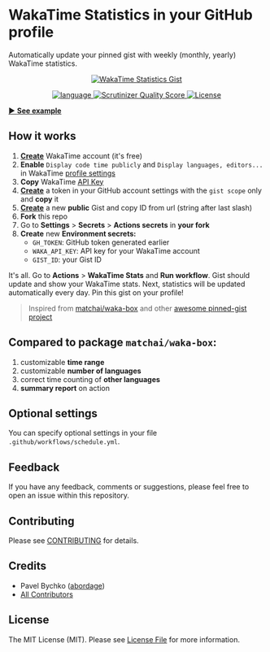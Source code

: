 # WakaTime Statistics in your GitHub profile

Automatically update your pinned gist with weekly (monthly, yearly) WakaTime statistics.

<p style="text-align: center;" align="center">
<a href="https://github.com/abordage" title="WakaTime Statistics Gist">
    <img alt="WakaTime Statistics Gist" 
         src="https://github.com/abordage/wakatime-box/blob/master/docs/images/example-830-rounded.png">
</a>
</p>


<p style="text-align: center;" align="center">

<a href="https://github.com/abordage" title="language">
    <img alt="language" src="https://img.shields.io/badge/language-typescript-blue">
</a>

<a href="https://scrutinizer-ci.com/g/abordage/wakatime-box/" title="Scrutinizer Quality Score">
    <img alt="Scrutinizer Quality Score" 
         src="https://scrutinizer-ci.com/g/abordage/wakatime-box/badges/quality-score.png?b=master">
</a>

<a href="https://github.com/abordage/wakatime-box/blob/master/LICENSE.md" title="License">
    <img alt="License" src="https://img.shields.io/github/license/abordage/wakatime-box">
</a>

</p>


[▶ **See example**](https://github.com/abordage)

## How it works

1. [**Create**](https://wakatime.com/signup) WakaTime account (it's free)
2. **Enable** `Display code time publicly` and `Display languages, editors...` in
   WakaTime [profile settings](https://wakatime.com/settings/profile)
3. **Copy** WakaTime [API Key](https://wakatime.com/settings/api-key)
4. [**Create**](https://github.com/settings/tokens/new) a token in your GitHub account settings with the `gist scope`
   only
   and **copy** it
5. [**Create**](https://gist.github.com) a new **public** Gist and copy ID from url (string after last slash)
6. **Fork** this repo
7. Go to **Settings** > **Secrets** > **Actions secrets** in **your fork**
8. **Create** new **Environment secrets:**
    - `GH_TOKEN`: GitHub token generated earlier
    - `WAKA_API_KEY`: API key for your WakaTime account
    - `GIST_ID`: your Gist ID

It's all. Go to **Actions** > **WakaTime Stats** and **Run workflow**. Gist should update and show your WakaTime stats.
Next, statistics will be updated automatically every day. Pin this gist on your profile!

> Inspired from [matchai/waka-box](https://github.com/matchai/waka-box) and
> other [awesome pinned-gist project](https://github.com/matchai/awesome-pinned-gists)

## Compared to package `matchai/waka-box`:

1. customizable **time range**
2. customizable **number of languages**
3. correct time counting of **other languages**
4. **summary report** on action

## Optional settings
You can specify optional settings in your file `.github/workflows/schedule.yml`.

## Feedback

If you have any feedback, comments or suggestions, please feel free to open an issue within this repository.

## Contributing

Please see [CONTRIBUTING](https://github.com/abordage/.github/blob/master/CONTRIBUTING.md) for details.

## Credits

- Pavel Bychko ([abordage](https://github.com/abordage))
- [All Contributors](https://github.com/abordage/wakatime-box/graphs/contributors)

## License

The MIT License (MIT). Please see [License File](LICENSE.md) for more information.

